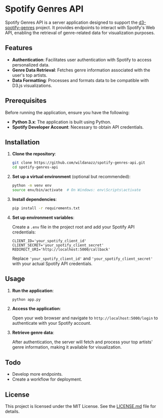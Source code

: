 # Spotify Genres API

Spotify Genres API is a server application designed to support the [d3-spotify-genres](https://github.com/wildanazz/d3-spotify-genres) project. 
It provides endpoints to interact with Spotify's Web API, enabling the retrieval of genre-related data for visualization purposes.

## Features

- **Authentication**: Facilitates user authentication with Spotify to access personalized data.
- **Genre Data Retrieval**: Fetches genre information associated with the user's top artists.
- **Data Formatting**: Processes and formats data to be compatible with D3.js visualizations.

## Prerequisites

Before running the application, ensure you have the following:

- **Python 3.x**: The application is built using Python.
- **Spotify Developer Account**: Necessary to obtain API credentials.

## Installation

1. **Clone the repository**:

   ```bash
   git clone https://github.com/wildanazz/spotify-genres-api.git
   cd spotify-genres-api
   ```

2. **Set up a virtual environment** (optional but recommended):

   ```bash
   python -m venv env
   source env/bin/activate  # On Windows: env\Scripts\activate
   ```

3. **Install dependencies**:

   ```bash
   pip install -r requirements.txt
   ```

4. **Set up environment variables**:

   Create a `.env` file in the project root and add your Spotify API credentials:

   ```
   CLIENT_ID='your_spotify_client_id'
   CLIENT_SECRET='your_spotify_client_secret'
   REDIRECT_URI='http://localhost:5000/callback'
   ```

   Replace `'your_spotify_client_id'` and `'your_spotify_client_secret'` with your actual Spotify API credentials.

## Usage

1. **Run the application**:

   ```bash
   python app.py
   ```

2. **Access the application**:

   Open your web browser and navigate to `http://localhost:5000/login` to authenticate with your Spotify account.

3. **Retrieve genre data**:

   After authentication, the server will fetch and process your top artists' genre information, making it available for visualization.

## Todo

- Develop more endpoints.
- Create a workflow for deployment.

## License

This project is licensed under the MIT License. See the [LICENSE.md](https://github.com/wildanazz/spotify-genres-api/blob/main/LICENSE.md) file for details.
